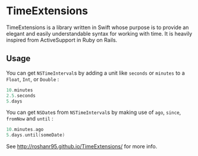 TimeExtensions
=====================

TimeExtensions is a library written in Swift whose purpose is to provide an elegant and easily understandable syntax for working with time. It is heavily inspired from ActiveSupport in Ruby on Rails.

## Usage

You can get `NSTimeInterval`s by adding a unit like `seconds` or `minutes` to a `Float`, `Int`, or `Double` :

```swift
10.minutes
2.5.seconds
5.days
```

You can get `NSDate`s from `NSTimeInterval`s by making use of `ago`, `since`, `fromNow` and `until` :

```swift
10.minutes.ago
5.days.until(someDate)
```

See http://roshanr95.github.io/TimeExtensions/ for more info.

